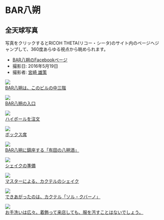 # BAR八朔

## 全天球写真
写真をクリックするとRICOH THETA(リコー・シータ)のサイト内のページヘジャンプして、360度あらゆる視点から眺められます。

- [BAR八朔のFacebookページ](//www.facebook.com/BARHASSAKU/)
- 撮影日: 2016年5月19日
- 撮影者: [宮崎 雄策](//ja.gravatar.com/sutara79)

[![](//d3e25kotnzlv99.cloudfront.net/289f4036-1dbc-11e6-a9a5-22000b9d08ca-1/thumbnail)<br>BAR八朔は、このビルの中三階](//theta360.com/s/bbD9XzrQEv8pLcB3dLfDUHl6S)

[![](//d3e25kotnzlv99.cloudfront.net/53797a2e-1dbc-11e6-bca3-22000bdb836d-1/thumbnail)<br>BAR八朔の入口](//theta360.com/s/f6NNSJ222ccBnHVIHlwPua9sC)

[![](//d3e25kotnzlv99.cloudfront.net/4296037c-1dbb-11e6-ab5c-22000b2b8238-1/thumbnail)<br>ハイボールを注文](//theta360.com/s/din0UcKbb0wHEviB4V5hrozXo)

[![](//d3e25kotnzlv99.cloudfront.net/bddbc864-1dbb-11e6-a7bc-22000b538f62-1/thumbnail)<br>ボックス席](//theta360.com/s/nnVCCvMJX4OJeZZC3e0QpGfi8)

[![](//d3e25kotnzlv99.cloudfront.net/29d8459e-1dba-11e6-864e-22000b3e8238-1/thumbnail)<br>BAR八朔に鎮座する「有田の八朔酒」](//theta360.com/s/bhPKxfeWyNM7mgXW3Wy5Tc0Ps)

[![](//d3e25kotnzlv99.cloudfront.net/6627419e-1dba-11e6-8202-22000b1b0f7a-1/thumbnail)<br>シェイクの準備](//theta360.com/s/gd2G2BBXCtbNZ81TeVe75UmbE)

[![](//d3e25kotnzlv99.cloudfront.net/ec75e2c4-1db9-11e6-a31c-22000b3e0149-1/thumbnail)<br>マスターによる、カクテルのシェイク](//theta360.com/s/rbfW95t1gptmlIhzvam1FgGFY)

[![](//d3e25kotnzlv99.cloudfront.net/fda33992-1dba-11e6-a2e3-22000b9d08ca-1/thumbnail)<br>できあがったのは、カクテル「ソル・クバーノ」](//theta360.com/s/t0iYfyeYVE1UMEIjdOrCTESg8)

[![](//d3e25kotnzlv99.cloudfront.net/4cb1ec22-1e1a-11e6-97cb-22000bdb836d-1/thumbnail)<br>お手洗いは広々。着飾って来店しても、服を汚すことはないでしょう。](//theta360.com/s/eY1G0Y4gECxCaAl7zjt1ulx1o)

